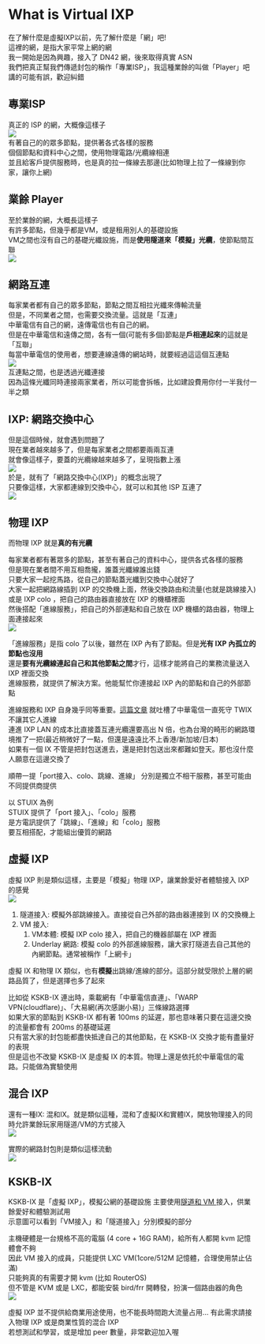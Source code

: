 # What is Virtual IXP

在了解什麼是虛擬IXP以前，先了解什麼是「網」吧!  
這裡的網，是指大家平常上網的網   
我一開始是因為興趣，接入了 DN42 網，後來取得真實 ASN  
我們把真正幫我們傳遞封包的稱作「專業ISP」，我這種業餘的叫做「Player」吧  
講的可能有誤，歡迎糾錯

## 專業ISP
真正的 ISP 的網，大概像這樣子  
![](https://i.imgur.com/EUixT9N.png)  
有著自己的的眾多節點，提供著各式各樣的服務  
個個節點和資料中心之間，使用物理電路/光纜線相連  
並且給客戶提供服務時，也是真的拉一條線去那邊(比如物理上拉了一條線到你家，讓你上網)  

## 業餘 Player
至於業餘的網，大概長這樣子  
有許多節點，但幾乎都是VM，或是租用別人的基礎設施  
VM之間也沒有自己的基礎光纖設施，而是**使用隧道來「模擬」光纜**，使節點間互聯  
![](https://i.imgur.com/ukRolkU.png)  

## 網路互連
每家業者都有自己的眾多節點，節點之間互相拉光纖來傳輸流量  
但是，不同業者之間，也需要交換流量。這就是「互連」  
中華電信有自己的網，遠傳電信也有自己的網。  
但是在中華電信和遠傳之間，各有一個(可能有多個)節點是**戶相連起來**的這就是「互聯」  
每當中華電信的使用者，想要連線遠傳的網站時，就要經過這這個互連點   
![](https://i.imgur.com/xC9vlU5.png)  
互連點之間，也是透過光纖連接  
因為這條光纖同時連接兩家業者，所以可能會拆帳，比如建設費用你付一半我付一半之類  

## IXP: 網路交換中心
但是這個時候，就會遇到問題了  
現在業者越來越多了，但是每家業者之間都要兩兩互連  
就會像這樣子，要蓋的光纜線越來越多了，呈現指數上漲  
![](https://i.imgur.com/TYyAiNt.png)  
於是，就有了「網路交換中心(IXP)」的概念出現了  
只要像這樣，大家都連線到交換中心，就可以和其他 ISP 互連了  
![](https://i.imgur.com/iH6Nm5w.png)  

## 物理 IXP
而物理 IXP 就是**真的有光纜**  

每家業者都有著眾多的節點，甚至有著自己的資料中心，提供各式各樣的服務  
但是現在業者間不用互相喬攏，誰蓋光纖線誰出錢  
只要大家一起挖馬路，從自己的節點蓋光纖到交換中心就好了  
大家一起把網路線插到 IXP 的交換機上面，然後交換路由和流量(也就是跳線接入)  
或是 IXP colo ，把自己的路由器直接放在 IXP 的機櫃裡面  
然後搭配「進線服務」，把自己的外部連點和自己放在 IXP 機櫃的路由器，物理上面連接起來  
![](https://i.imgur.com/0HXWiAX.png)  

「進線服務」是指 colo 了以後，雖然在 IXP 內有了節點。但是**光有 IXP 內孤立的節點也沒用**  
還是**要有光纜線連起自己和其他節點之間**才行，這樣才能將自己的業務流量送入 IXP 裡面交換  
進線服務，就提供了解決方案。他能幫忙你連接起 IXP 內的節點和自己的外部節點  

進線服務和 IXP 自身幾乎同等重要。[這篇文章](https://www.ptt.cc/bbs/Broad_Band/M.1239365152.A.886.html) 就吐槽了中華電信一直死守 TWIX 不讓其它人進線  
連進 IXP LAN 的成本比直接蓋互連光纜還要高出 N 倍，也為台灣的畸形的網路環境推了一把(最近稍微好了一點，但還是遠遠比不上香港/新加坡/日本)  
如果有一個 IX 不管是把封包送進去，還是把封包送出來都難如登天。那也沒什麼人願意在這邊交換了  

順帶一提「port接入、colo、跳線、進線」 分別是獨立不相干服務，甚至可能由不同提供商提供  

以 STUIX 為例  
STUIX 提供了「port 接入」、「colo」服務  
是方電訊提供了「跳線」、「進線」和「colo」服務  
要互相搭配，才能組出優質的網路  

## 虛擬 IXP

虛擬 IXP 則是類似這樣，主要是「模擬」物理 IXP，讓業餘愛好者體驗接入 IXP 的感覺  
![](https://i.imgur.com/jt1pPjI.png)  

1. 隧道接入: 模擬外部跳線接入。直接從自己外部的路由器連接到 IX 的交換機上
2. VM 接入: 
    1. VM本體: 模擬 IXP colo 接入，把自己的機器部屬在 IXP 裡面
    2. Underlay 網路: 模擬 colo 的外部進線服務，讓大家打隧道去自己其他的內網節點。通常被稱作「上網卡」

虛擬 IX 和物理 IX 類似，也有**模擬**出跳線/進線的部分。這部分就受限於上層的網路品質了，但是選擇也多了起來  

比如從 KSKB-IX 連出時，乘載網有「中華電信直連」、「WARP VPN(cloudflare)」、「大易網(再次感謝小易)」三條線路選擇  
如果大家的節點到 KSKB-IX 都有著 100ms 的延遲，那也意味著只要在這邊交換的流量都會有 200ms 的基礎延遲  
只有當大家的封包能都盡快抵達自己的其他節點，在 KSKB-IX 交換才能有盡量好的表現  
但是這也不改變 KSKB-IX 是虛擬 IX 的本質。物理上還是依托於中華電信的電路。只能做為實驗使用  

## 混合 IXP

還有一種IX: 混和IX。就是類似這種，混和了虛擬IX和實體IX，開放物理接入的同時允許業餘玩家用隧道/VM的方式接入  
![](https://i.imgur.com/2PfdVuG.png)

實際的網路封包則是類似這樣流動  
![](https://i.imgur.com/Tgn7xYX.png)

## KSKB-IX
KSKB-IX 是「虛擬 IXP」，模擬公網的基礎設施
主要使用[隧道和 VM ](/#join)接入，供業餘愛好和體驗測試用  
示意圖可以看到「VM接入」和「隧道接入」分別模擬的部分  

主機硬體是一台規格不高的電腦 (4 core + 16G RAM)，給所有人都開 kvm 記憶體會不夠  
因此 VM 接入的成員，只能提供 LXC VM(1core/512M 記憶體，合理使用禁止佔滿)   
只能夠真的有需要才開 kvm (比如 RouterOS)  
但不管是 KVM 或是 LXC，都能安裝 bird/frr 開轉發，扮演一個路由器的角色  
![](https://i.imgur.com/PPVWC59.png)

虛擬 IXP 並不提供給商業用途使用，也不能長時間跑大流量占用... 
有此需求請接入物理 IXP 或是商業性質的混合 IXP  
若想測試和學習，或是增加 peer 數量，非常歡迎加入喔  